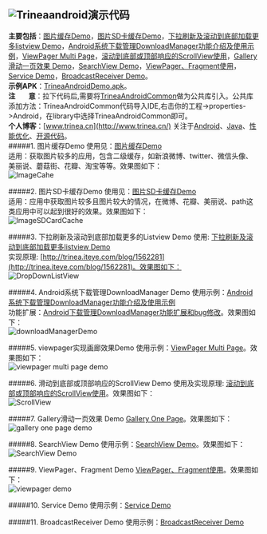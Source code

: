 ![Trinea](http://farm8.staticflickr.com/7426/9456847893_053161c7a4_o.png)android演示代码
-------------
**主要包括**：[图片缓存Demo](http://www.trinea.cn/?p=704)，[图片SD卡缓存Demo](http://www.trinea.cn/?p=757)，[下拉刷新及滚动到底部加载更多listview Demo](http://www.trinea.cn/android/滚动到底部加载更多及下拉刷新listview的使用)，[Android系统下载管理DownloadManager功能介绍及使用示例](http://www.trinea.cn/android/android%E7%B3%BB%E7%BB%9F%E4%B8%8B%E8%BD%BD%E7%AE%A1%E7%90%86downloadmanager%E5%8A%9F%E8%83%BD%E4%BB%8B%E7%BB%8D%E5%8F%8A%E4%BD%BF%E7%94%A8%E7%A4%BA%E4%BE%8B/)，[ViewPager Multi Page](http://www.trinea.cn/android/viewpager%E5%AE%9E%E7%8E%B0%E7%94%BB%E5%BB%8A%E4%B8%80%E5%B1%8F%E5%A4%9A%E4%B8%AAfragment%E6%95%88%E6%9E%9C/)，[滚动到底部或顶部响应的ScrollView使用](http://www.trinea.cn/android/%E6%BB%9A%E5%8A%A8%E5%88%B0%E5%BA%95%E9%83%A8%E6%88%96%E9%A1%B6%E9%83%A8%E5%93%8D%E5%BA%94%E7%9A%84scrollview%E4%BD%BF%E7%94%A8/)，[Gallery滑动一页效果 Demo](http://www.trinea.cn/android/gallery%e6%bb%91%e5%8a%a8%e4%b8%80%e9%a1%b5%e4%b8%80%e4%b8%aaitem%e6%95%88%e6%9e%9c/)，[SearchView Demo](http://www.trinea.cn/android/android-searchview介绍及搜索提示实现/)，[ViewPager、Fragment使用](http://www.cnblogs.com/trinea/archive/2012/11/23/2771273.html)，[Service Demo](http://www.cnblogs.com/trinea/archive/2012/11/08/2699856.html)，[BroadcastReceiver Demo](http://www.cnblogs.com/trinea/archive/2012/11/09/2763182.html)。  
**示例APK**：[TrineaAndroidDemo.apk](https://github.com/Trinea/TrineaDownload/blob/master/TrineaAndroidDemo.apk?raw=true)。  
<strong>注&nbsp;&nbsp;&nbsp;&nbsp;&nbsp;&nbsp;&nbsp;&nbsp;意</strong>：拉下代码后,需要将[TrineaAndroidCommon](https://github.com/Trinea/AndroidCommon)做为公共库引入。公共库添加方法：TrineaAndroidCommon代码导入IDE,右击你的工程->properties->Android，在library中选择TrineaAndroidCommon即可。  
**个人博客**：[www.trinea.cn](http://www.trinea.cn/) 关注于[Android](http://www.trinea.cn/category/android/)、[Java](http://www.trinea.cn/category/java/)、[性能优化](http://www.trinea.cn/category/perf/)、[开源代码](http://www.trinea.cn/category/open-code/)。  
#####1. 图片缓存Demo
使用见：[图片缓存Demo](http://www.trinea.cn/?p=704)  
适用：获取图片较多的应用，包含二级缓存，如新浪微博、twitter、微信头像、美丽说、蘑菇街、花瓣、淘宝等等。效果图如下：  
![ImageCahe](http://farm4.staticflickr.com/3710/9312163125_81f1c1997b_o.jpg)
  

#####2. 图片SD卡缓存Demo
使用见：[图片SD卡缓存Demo](http://www.trinea.cn/?p=757)  
适用：应用中获取图片较多且图片较大的情况，在微博、花瓣、美丽说、path这类应用中可以起到很好的效果。效果图如下：  
![ImageSDCardCache](http://farm3.staticflickr.com/2834/9314949798_ea69bdb5e8_o.jpg)
  

#####3. 下拉刷新及滚动到底部加载更多的Listview Demo
使用: [下拉刷新及滚动到底部加载更多listview Demo](http://www.trinea.cn/android/滚动到底部加载更多及下拉刷新listview的使用)  
实现原理: [http://trinea.iteye.com/blog/1562281](http://trinea.iteye.com/blog/1562281)。效果图如下：  
![DropDownListView](http://farm8.staticflickr.com/7376/9312162951_74b597ebaa_o.jpg)
  

 
#####4. Android系统下载管理DownloadManager Demo
使用示例：[Android系统下载管理DownloadManager功能介绍及使用示例](http://www.trinea.cn/android/android%E7%B3%BB%E7%BB%9F%E4%B8%8B%E8%BD%BD%E7%AE%A1%E7%90%86downloadmanager%E5%8A%9F%E8%83%BD%E4%BB%8B%E7%BB%8D%E5%8F%8A%E4%BD%BF%E7%94%A8%E7%A4%BA%E4%BE%8B/)  
功能扩展：[Android下载管理DownloadManager功能扩展和bug修改](http://www.trinea.cn/android/android%E4%B8%8B%E8%BD%BD%E7%AE%A1%E7%90%86downloadmanager%E5%8A%9F%E8%83%BD%E5%A2%9E%E5%BC%BA%E5%92%8Cbug%E4%BF%AE%E6%94%B9/)。效果图如下：  
![downloadManagerDemo](http://www.trinea.cn/wp-content/uploads/2013/05/downloadDemo2.gif)  
  

#####5. viewpager实现画廊效果Demo
使用示例：[ViewPager Multi Page](http://www.trinea.cn/android/viewpager%E5%AE%9E%E7%8E%B0%E7%94%BB%E5%BB%8A%E4%B8%80%E5%B1%8F%E5%A4%9A%E4%B8%AAfragment%E6%95%88%E6%9E%9C/)。效果图如下：  
![viewpager multi page demo](http://farm8.staticflickr.com/7330/9321381014_4e5408a445_b.jpg)  
  

#####6. 滑动到底部或顶部响应的ScrollView Demo
使用及实现原理: [滚动到底部或顶部响应的ScrollView使用](http://www.trinea.cn/android/%E6%BB%9A%E5%8A%A8%E5%88%B0%E5%BA%95%E9%83%A8%E6%88%96%E9%A1%B6%E9%83%A8%E5%93%8D%E5%BA%94%E7%9A%84scrollview%E4%BD%BF%E7%94%A8/)。效果图如下：  
![ScrollView](http://farm4.staticflickr.com/3669/9459686814_1a523ceeb6_o.jpg)
  

#####7. Gallery滑动一页效果 Demo
[Gallery One Page](http://www.trinea.cn/android/gallery%e6%bb%91%e5%8a%a8%e4%b8%80%e9%a1%b5%e4%b8%80%e4%b8%aaitem%e6%95%88%e6%9e%9c/)。效果图如下：  
![gallery one page demo](http://farm8.staticflickr.com/7330/9321381014_fb404e2430_o.jpg)   
  

#####8. SearchView Demo
使用示例：[SearchView Demo](http://www.trinea.cn/android/android-searchview介绍及搜索提示实现/)。效果图如下：  
![SearchView Demo](http://www.trinea.cn/wp-content/uploads/2013/04/SearchView.jpg)   
  

#####9. ViewPager、Fragment Demo
[ViewPager、Fragment使用](http://www.cnblogs.com/trinea/archive/2012/11/23/2771273.html)。效果图如下：  
![viewpager demo](http://pic002.cnblogs.com/images/2012/392321/2012112319384979.jpg)  
  
#####10. Service Demo
使用示例：[Service Demo](http://www.cnblogs.com/trinea/archive/2012/11/08/2699856.html)   
  

#####11. BroadcastReceiver Demo
使用示例：[BroadcastReceiver Demo](http://www.cnblogs.com/trinea/archive/2012/11/09/2763182.html)   
